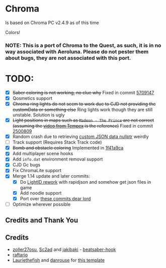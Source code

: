 # Chroma

Is based on Chroma PC v2.4.9 as of this time

Colors!

### NOTE: This is a port of Chroma to the Quest, as such, it is in no way associated with Aeroluna. Please do not pester them about bugs, they are not associated with this port.

# TODO:
- [x] ~~Saber coloring is not working, no clue why~~ Fixed in commit [5709147](https://github.com/nyamimi/Chroma/commit/570914772f868e8a99338fbc1ddf18f0336daeaa)
- [x] Qosmetics support
- [x] ~~Chroma ring lights do not seem to work due to CJD not providing the customData or something else~~ Ring lights work though they are still unstable. Solution is ugly
- [x] ~~Light positions in maps such as `Madeon - The Prince` are not correct (assuming the [video from Tempex](https://www.youtube.com/watch?v=I0G34tNpbPU) is the reference)~~ Fixed in commit [2500809](https://github.com/nyamimi/Chroma/commit/2500809f1082134ee148b46c0744b303da583bf9)
- [x] Random crash due to retrieving [custom JSON data nullptr](https://github.com/nyamimi/Chroma/blob/c36d5fd48254008786a07c3a2419eac590fc2961/src/hooks/LightSwitchEventEffect.cpp#L57) weirdly
- [ ] Track support (Requires Stack Track code)
- [x] ~~Bomb and obstacle coloring~~ Implemented in [1f41a9ca](https://github.com/nyamimi/Chroma/commit/1f41a9ca80a5f44d15e4aa08e17f8dbcd9ef07a1)
- [x] Add multiplayer scene hooks
- [x] Add `info.dat` environment removal support
- [x] CJD Gc bugs
- [x] Fix ChromaLite support
- [x] Merge 1.14 update and later commits:
  - [x] Do [LightID rework](https://github.com/Aeroluna/Chroma/commit/a8fc978b282af145c6ed263bfcce3485a31bb039) with rapidjson and somehow get json files in game
  - [x] Add noodle support
  - [x] Port over [these commits dear lord](https://github.com/BinaryElement/Chroma/compare/24452837a71867688a739a9f1297cd4b5efcaa77...Aeroluna:master) 
    
- [ ] Optimize wherever possible

## Credits and Thank You

## Credits

* [zoller27osu](https://github.com/zoller27osu), [Sc2ad](https://github.com/Sc2ad) and [jakibaki](https://github.com/jakibaki) - [beatsaber-hook](https://github.com/sc2ad/beatsaber-hook)
* [raftario](https://github.com/raftario) 
* [Lauriethefish](https://github.com/Lauriethefish) and [danrouse](https://github.com/danrouse) for [this template](https://github.com/Lauriethefish/quest-mod-template)